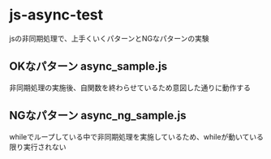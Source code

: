 # js-async-test

jsの非同期処理で、上手くいくパターンとNGなパターンの実験

## OKなパターン async_sample.js

非同期処理の実施後、自関数を終わらせているため意図した通りに動作する

## NGなパターン async_ng_sample.js

whileでループしている中で非同期処理を実施しているため、whileが動いている限り実行されない
